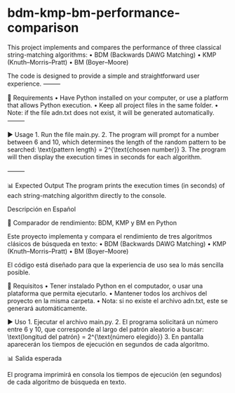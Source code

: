 # bdm-kmp-bm-performance-comparison



This project implements and compares the performance of three classical string-matching algorithms:
	•	BDM (Backwards DAWG Matching)
	•	KMP (Knuth–Morris–Pratt)
	•	BM (Boyer–Moore)

The code is designed to provide a simple and straightforward user experience.
⸻

🚀 Requirements
	•	Have Python installed on your computer, or use a platform that allows Python execution.
	•	Keep all project files in the same folder.
	•	Note: if the file adn.txt does not exist, it will be generated automatically.
⸻

▶️ Usage
	1.	Run the file main.py.
	2.	The program will prompt for a number between 6 and 10, which determines the length of the random pattern to be searched:
\text{pattern length} = 2^{\text{chosen number}}
	3.	The program will then display the execution times in seconds for each algorithm.

⸻

📊 Expected Output
The program prints the execution times (in seconds) of each string-matching algorithm directly to the console.

Descripción en Español

🔎 Comparador de rendimiento: BDM, KMP y BM en Python

Este proyecto implementa y compara el rendimiento de tres algoritmos clásicos de búsqueda en texto:
	•	BDM (Backwards DAWG Matching)
	•	KMP (Knuth–Morris–Pratt)
	•	BM (Boyer–Moore)

El código está diseñado para que la experiencia de uso sea lo más sencilla posible.

🚀 Requisitos
	•	Tener instalado Python en el computador, o usar una plataforma que permita ejecutarlo.
	•	Mantener todos los archivos del proyecto en la misma carpeta.
	•	Nota: si no existe el archivo adn.txt, este se generará automáticamente.

▶️ Uso
	1.	Ejecutar el archivo main.py.
	2.	El programa solicitará un número entre 6 y 10, que corresponde al largo del patrón aleatorio a buscar:
\text{longitud del patrón} = 2^{\text{número elegido}}
	3.	En pantalla aparecerán los tiempos de ejecución en segundos de cada algoritmo.

📊 Salida esperada

El programa imprimirá en consola los tiempos de ejecución (en segundos) de cada algoritmo de búsqueda en texto.
